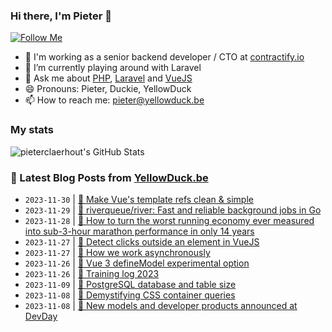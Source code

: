 ### Hi there, I'm Pieter 👋  
[![Follow Me](https://img.shields.io/github/followers/pieterclaerhout?label=Follow&style=social)](https://github.com/pieterclaerhout)

- 🏢 I'm working as a senior backend developer / CTO at [contractify.io](https://contractify.io)
- 🌱 I’m currently playing around with Laravel
- 💬 Ask me about [PHP](https://php.net), [Laravel](http://laravel.com) and [VueJS](https://vuejs.org)
- 😄 Pronouns: Pieter, Duckie, YellowDuck
- 📫 How to reach me: pieter@yellowduck.be

### My stats

![pieterclaerhout's GitHub Stats](https://github-readme-stats.vercel.app/api?username=pieterclaerhout&show_icons=true&count_private=true&line_height=40)

### 📩 Latest Blog Posts from [YellowDuck.be](https://www.yellowduck.be/)
<!-- BLOG-POST-LIST:START -->
- `2023-11-30` | [🔗 Make Vue&#39;s template refs clean &amp; simple](https://www.yellowduck.be/posts/make-vues-template-refs-clean-and-simple)  
- `2023-11-29` | [🔗 riverqueue/river: Fast and reliable background jobs in Go](https://www.yellowduck.be/posts/github-riverqueue-river-fast-and-reliable-background-jobs-in-go)  
- `2023-11-28` | [🔗 How to turn the worst running economy ever measured into sub-3-hour marathon performance in only 14 years](https://www.yellowduck.be/posts/how-to-turn-the-worst-running-economy-ever-measured-into-sub-3-hour-marathon-performance-in-only-14-years)  
- `2023-11-27` | [🐥 Detect clicks outside an element in VueJS](https://www.yellowduck.be/posts/detect-clicks-outside-an-element-in-vuejs)  
- `2023-11-27` | [🔗 How we work asynchronously](https://www.yellowduck.be/posts/how-we-work-asynchronously)  
- `2023-11-26` | [🐥 Vue 3 defineModel experimental option](https://www.yellowduck.be/posts/vue-3-definemodel-experimental-option)  
- `2023-11-26` | [🔗 Training log 2023](https://www.yellowduck.be/posts/training-log-2023)  
- `2023-11-09` | [🐥 PostgreSQL database and table size](https://www.yellowduck.be/posts/postgresql-database-and-table-size)  
- `2023-11-08` | [🐥 Demystifying CSS container queries](https://www.yellowduck.be/posts/demystifying-css-container-queries)  
- `2023-11-08` | [🔗 New models and developer products announced at DevDay](https://www.yellowduck.be/posts/new-models-and-developer-products-announced-at-devday)  

<!-- BLOG-POST-LIST:END -->
